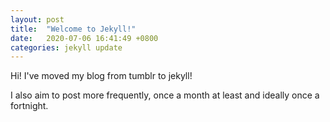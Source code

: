 ```yaml
---
layout: post
title:  "Welcome to Jekyll!"
date:   2020-07-06 16:41:49 +0800
categories: jekyll update
---
```


Hi! I've moved my blog from tumblr to jekyll!

I also aim to post more frequently, once a month at least and ideally once a fortnight.
